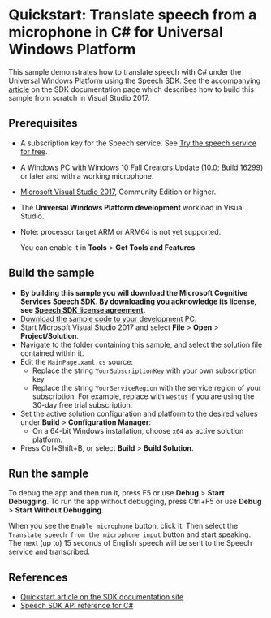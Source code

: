 # Quickstart: Translate speech from a microphone in C# for Universal Windows Platform

This sample demonstrates how to translate speech with C# under the Universal Windows Platform using the Speech SDK.
See the [accompanying article](https://docs.microsoft.com/azure/cognitive-services/speech-service/quickstart-translate-speech-uwp) on the SDK documentation page which describes how to build this sample from scratch in Visual Studio 2017.

## Prerequisites

* A subscription key for the Speech service. See [Try the speech service for free](https://docs.microsoft.com/azure/cognitive-services/speech-service/get-started).
* A Windows PC with Windows 10 Fall Creators Update (10.0; Build 16299) or later and with a working microphone.
* [Microsoft Visual Studio 2017](https://www.visualstudio.com/), Community Edition or higher.
* The **Universal Windows Platform development** workload in Visual Studio.
* Note: processor target ARM or ARM64 is not yet supported.

  You can enable it in **Tools** \> **Get Tools and Features**.

## Build the sample

* **By building this sample you will download the Microsoft Cognitive Services Speech SDK. By downloading you acknowledge its license, see [Speech SDK license agreement](https://aka.ms/csspeech/license201809).**
* [Download the sample code to your development PC.](/README.md#get-the-samples)
* Start Microsoft Visual Studio 2017 and select **File** \> **Open** \> **Project/Solution**.
* Navigate to the folder containing this sample, and select the solution file contained within it.
* Edit the `MainPage.xaml.cs` source:
  * Replace the string `YourSubscriptionKey` with your own subscription key.
  * Replace the string `YourServiceRegion` with the service region of your subscription.
    For example, replace with `westus` if you are using the 30-day free trial subscription.
* Set the active solution configuration and platform to the desired values under **Build** \> **Configuration Manager**:
  * On a 64-bit Windows installation, choose `x64` as active solution platform.
* Press Ctrl+Shift+B, or select **Build** \> **Build Solution**.

## Run the sample

To debug the app and then run it, press F5 or use **Debug** \> **Start Debugging**. To run the app without debugging, press Ctrl+F5 or use **Debug** \> **Start Without Debugging**.

When you see the `Enable microphone` button, click it. Then select the `Translate speech from the microphone input` button and start speaking. The next (up to) 15 seconds of English speech will be sent to the Speech service and transcribed.

## References

* [Quickstart article on the SDK documentation site](https://docs.microsoft.com/azure/cognitive-services/speech-service/quickstart-translate-speech-uwp)
* [Speech SDK API reference for C#](https://aka.ms/csspeech/csharpref)
